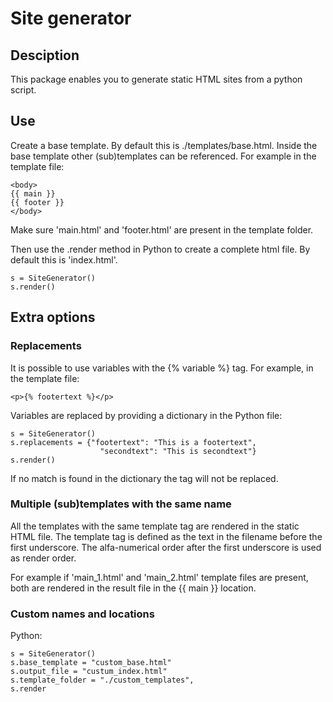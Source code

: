 # Site generator

## Desciption
This package enables you to generate static HTML sites from a python script. 

## Use
Create a base template.
By default this is ./templates/base.html. 
Inside the base template other (sub)templates can be referenced.
For example in the template file:
```
<body>
{{ main }}
{{ footer }}
</body>
```
Make sure 'main.html' and 'footer.html' are present in the template folder. 

Then use the .render method in Python to create a complete html file.
By default this is 'index.html'.
```
s = SiteGenerator()
s.render()
```

## Extra options
### Replacements
It is possible to use variables with the {% variable %} tag. 
For example, in the template file:
```
<p>{% footertext %}</p>
```

Variables are replaced by providing a dictionary in the Python file:
```
s = SiteGenerator()
s.replacements = {"footertext": "This is a footertext",
                    "secondtext": "This is secondtext"}
s.render()
```
If no match is found in the dictionary the tag will not be replaced.

### Multiple (sub)templates with the same name
All the templates with the same template tag are rendered in the static HTML file. The template tag is defined as the text in the filename before the first underscore.
The alfa-numerical order after the first underscore is used as render order.

For example if 'main_1.html' and 'main_2.html' template files are present, both are rendered in the result file in the {{ main }} location.  

### Custom names and locations
Python:
```
s = SiteGenerator()
s.base_template = "custom_base.html"  
s.output_file = "custum_index.html"
s.template_folder = "./custom_templates",
s.render
```